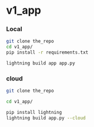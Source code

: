 # v1_app

### Local
```bash
git clone the_repo
cd v1_app/
pip install -r requirements.txt

lightning build app app.py
```

### cloud
```bash
git clone the_repo

cd v1_app/

pip install lightning
lightning build app.py --cloud
```
